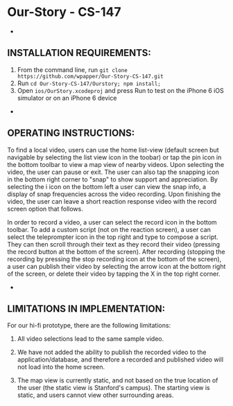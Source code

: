 # Our-Story - CS-147

-
INSTALLATION REQUIREMENTS:
-
1. From the command line, run `git clone https://github.com/wpapper/Our-Story-CS-147.git`
2. Run `cd Our-Story-CS-147/Ourstory; npm install;`
3. Open `ios/OurStory.xcodeproj` and press Run to test on the iPhone 6 iOS simulator or on an iPhone 6 device








-
OPERATING INSTRUCTIONS:
-

To find a local video, users can use the home list-view (default screen but navigable by selecting the list view icon in the toobar) or tap the pin icon in the bottom toolbar to view a map view of nearby videos.
Upon selecting the video, the user can pause or exit. The user can also tap the snapping icon in the bottom right corner to "snap" to show support and appreciation. By selecting the i icon on the bottom left a user can view the snap info, a display of snap frequencies across the video recording. Upon finishing the video, the user can leave a short reaction response video with the record screen option that follows.

In order to record a video, a user can select the record icon in the bottom toolbar. To add a custom script (not on the reaction screen), a user can select the teleprompter icon in the top right and type to compose a script. They can then scroll through their text as they record their video (pressing the record button at the bottom of the screen). After recording (stopping the recording by pressing the stop recording icon at the bottom of the screen), a user can publish their video by selecting the arrow icon at the bottom right of the screen, or delete their video by tapping the X in the top right corner.


-
LIMITATIONS IN IMPLEMENTATION:
-

For our hi-fi prototype, there are the following limitations:

1) All video selections lead to the same sample video.

2) We have not added the ability to publish the recorded video to the application/database, and therefore a recorded and published video will not load into the home screen.

3) The map view is currently static, and not based on the true location of the user (the static view is Stanford's campus). The starting view is static, and users cannot view other surrounding areas.
